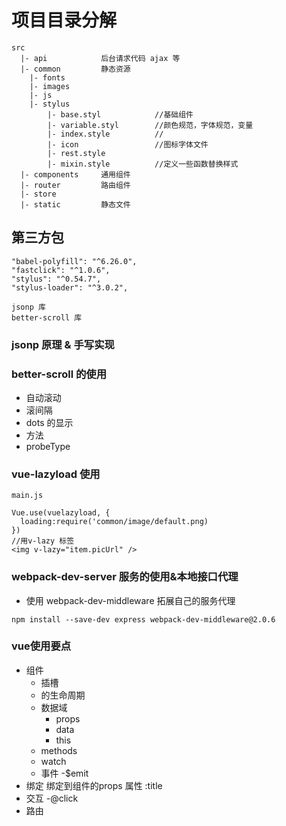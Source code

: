 # 项目目录分解
```
src
  |- api            后台请求代码 ajax 等
  |- common         静态资源
    |- fonts
    |- images
    |- js
    |- stylus
        |- base.styl            //基础组件
        |- variable.styl        //颜色规范，字体规范，变量
        |- index.style          //
        |- icon                 //图标字体文件
        |- rest.style
        |- mixin.style          //定义一些函数替换样式
  |- components     通用组件
  |- router         路由组件
  |- store          
  |- static         静态文件
```

## 第三方包
```
"babel-polyfill": "^6.26.0",
"fastclick": "^1.0.6",
"stylus": "^0.54.7",
"stylus-loader": "^3.0.2",

jsonp 库
better-scroll 库
```

### jsonp 原理 & 手写实现

### better-scroll 的使用
- 自动滚动
- 滚间隔
- dots 的显示
- 方法
- probeType 
### vue-lazyload 使用
```
main.js

Vue.use(vuelazyload, {
  loading:require('common/image/default.png)
})
//用v-lazy 标签
<img v-lazy="item.picUrl" />
```

### webpack-dev-server 服务的使用&本地接口代理

- 使用 webpack-dev-middleware 拓展自己的服务代理

```
npm install --save-dev express webpack-dev-middleware@2.0.6
```

### vue使用要点
- 组件
  - 插槽 <slot></slot>
  - 的生命周期
  - 数据域
    - props
    - data
    - this
  - methods
  - watch
  - 事件
    -$emit
- 绑定 绑定到组件的props 属性
  :title
- 交互
  -@click
- 路由

